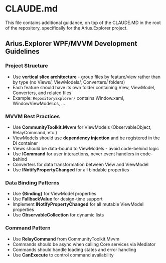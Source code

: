 # CLAUDE.md

This file contains additional guidance, on top of the CLAUDE.MD in the root of the repository, specifically for the Arius.Explorer project.

## Arius.Explorer WPF/MVVM Development Guidelines

### Project Structure
- Use **vertical slice architecture** - group files by feature/view rather than by type (no Views/, ViewModels/, Converters/ folders)
- Each feature should have its own folder containing View, ViewModel, Converters, and related files
- Example: `RepositoryExplorer/` contains Window.xaml, WindowViewModel.cs, ...

### MVVM Best Practices
- Use **CommunityToolkit.Mvvm** for ViewModels (ObservableObject, RelayCommand, etc.)
- ViewModels should use **dependency injection** and be registered in the DI container
- Views should be data-bound to ViewModels - avoid code-behind logic
- Use **ICommand** for user interactions, never event handlers in code-behind
- Converters for data transformation between View and ViewModel
- Use **INotifyPropertyChanged** for all bindable properties

### Data Binding Patterns
- Use **{Binding}** for ViewModel properties
- Use **FallbackValue** for design-time support
- Implement **INotifyPropertyChanged** for all mutable ViewModel properties
- Use **ObservableCollection<T>** for dynamic lists

### Command Pattern
- Use **RelayCommand** from CommunityToolkit.Mvvm
- Commands should be async when calling Core services via Mediator
- Commands should handle loading states and error handling
- Use **CanExecute** to control command availability